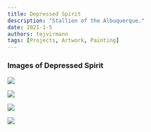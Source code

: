 ```yaml
---
title: Depressed Spirit 
description: "Stallion of the Albuquerque."
date: 2021-1-5
authors: tejvirmann
tags: [Projects, Artwork, Painting]
---
```


### Images of Depressed Spirit

![](https://firebasestorage.googleapis.com/v0/b/tejvir-website.appspot.com/o/DepressedSpirit%2F1.JPG?alt=media&token=82ff80aa-7caf-41ab-b3f3-21e912150e5a)


![](https://firebasestorage.googleapis.com/v0/b/tejvir-website.appspot.com/o/DepressedSpirit%2F2.JPG?alt=media&token=ef9aa7a3-1a51-4a55-bba9-a35d15da3368)


![](https://firebasestorage.googleapis.com/v0/b/tejvir-website.appspot.com/o/DepressedSpirit%2F3.JPG?alt=media&token=8278c666-b311-4cc1-96e8-bd0081bc7db7)


![](https://firebasestorage.googleapis.com/v0/b/tejvir-website.appspot.com/o/DepressedSpirit%2F4.jpeg?alt=media&token=d1818791-056d-4bde-8749-dc31ac0e0df0)

